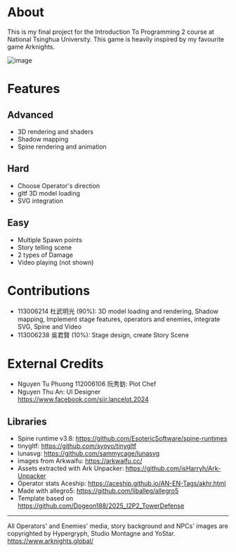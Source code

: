 ﻿# About
This is my final project for the Introduction To Programming 2 course at National Tsinghua University. This game is heavily inspired by my favourite game Arknights.

![image](https://github.com/user-attachments/assets/8e6b4f10-cc48-41d3-a21a-1524c21ac91b)

# Features
## Advanced
- 3D rendering and shaders
- Shadow mapping
- Spine rendering and animation
## Hard
- Choose Operator's direction
- gltf 3D model loading
- SVG integration
## Easy
- Multiple Spawn points
- Story telling scene
- 2 types of Damage
- Video playing (not shown)

# Contributions
- 113006214 杜武明光 (90%): 3D model loading and rendering, Shadow mapping, Implement stage features, operators and enemies, integrate SVG, Spine and Video
- 113006238 吳君賢 (10%): Stage design, create Story Scene

# External Credits
- Nguyen Tu Phuong 112006106 阮秀鈁: Plot Chef
- Nguyen Thu An: UI Designer https://www.facebook.com/siir.lancelot.2024

## Libraries
- Spine runtime v3.8: https://github.com/EsotericSoftware/spine-runtimes
- tinygltf: https://github.com/syoyo/tinygltf
- lunasvg: https://github.com/sammycage/lunasvg
- images from Arkwaifu: https://arkwaifu.cc/
- Assets extracted with Ark Unpacker: https://github.com/isHarryh/Ark-Unpacker
- Operator stats Aceship: https://aceship.github.io/AN-EN-Tags/akhr.html
- Made with allegro5: https://github.com/liballeg/allegro5
- Template based on https://github.com/Dogeon188/2025_I2P2_TowerDefense

---

All Operators' and Enemies' media, story background and NPCs' images are copyrighted by Hypergryph, Studio Montagne and YoStar. https://www.arknights.global/
